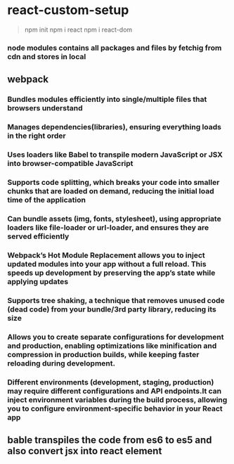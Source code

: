 # react-custom-setup

> npm init
> npm i react
> npm i react-dom

### node modules contains all packages and files by fetchig from cdn and stores in local

## webpack 
### Bundles modules efficiently into single/multiple files that browsers understand
### Manages dependencies(libraries), ensuring everything loads in the right order
### Uses loaders like Babel to transpile modern JavaScript or JSX into browser-compatible JavaScript
### Supports code splitting, which breaks your code into smaller chunks that are loaded on demand, reducing the initial load time of the application
### Can bundle assets (img, fonts, stylesheet), using appropriate loaders like file-loader or url-loader, and ensures they are served efficiently
### Webpack’s Hot Module Replacement allows you to inject updated modules into your app without a full reload. This speeds up development by preserving the app’s state while applying updates
### Supports tree shaking, a technique that removes unused code (dead code) from your bundle/3rd party library, reducing its size
### Allows you to create separate configurations for development and production, enabling optimizations like minification and compression in production builds, while keeping faster reloading during development.
### Different environments (development, staging, production) may require different configurations and API endpoints.It can inject environment variables during the build process, allowing you to configure environment-specific behavior in your React app

## bable transpiles the code from es6 to es5 and also convert jsx into react element